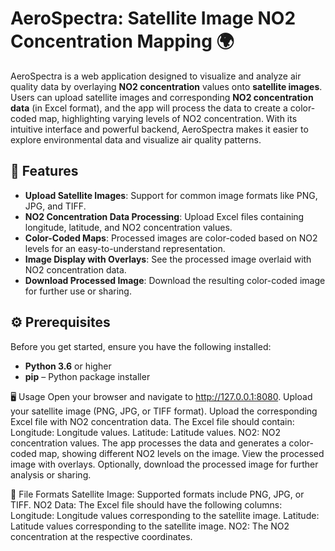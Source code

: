 # AeroSpectra: Satellite Image NO2 Concentration Mapping 🌍

AeroSpectra is a web application designed to visualize and analyze air quality data by overlaying **NO2 concentration** values onto **satellite images**. Users can upload satellite images and corresponding **NO2 concentration data** (in Excel format), and the app will process the data to create a color-coded map, highlighting varying levels of NO2 concentration. With its intuitive interface and powerful backend, AeroSpectra makes it easier to explore environmental data and visualize air quality patterns.

## 🚀 Features

- **Upload Satellite Images**: Support for common image formats like PNG, JPG, and TIFF.
- **NO2 Concentration Data Processing**: Upload Excel files containing longitude, latitude, and NO2 concentration values.
- **Color-Coded Maps**: Processed images are color-coded based on NO2 levels for an easy-to-understand representation.
- **Image Display with Overlays**: See the processed image overlaid with NO2 concentration data.
- **Download Processed Image**: Download the resulting color-coded image for further use or sharing.

## ⚙️ Prerequisites

Before you get started, ensure you have the following installed:

- **Python 3.6** or higher
- **pip** – Python package installer



🖥️ Usage
Open your browser and navigate to http://127.0.0.1:8080.
Upload your satellite image (PNG, JPG, or TIFF format).
Upload the corresponding Excel file with NO2 concentration data.
The Excel file should contain:
Longitude: Longitude values.
Latitude: Latitude values.
NO2: NO2 concentration values.
The app processes the data and generates a color-coded map, showing different NO2 levels on the image.
View the processed image with overlays.
Optionally, download the processed image for further analysis or sharing.


📂 File Formats
Satellite Image: Supported formats include PNG, JPG, or TIFF.
NO2 Data: The Excel file should have the following columns:
Longitude: Longitude values corresponding to the satellite image.
Latitude: Latitude values corresponding to the satellite image.
NO2: The NO2 concentration at the respective coordinates.


